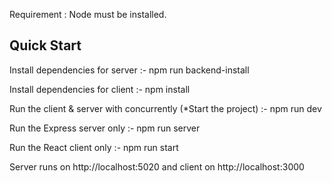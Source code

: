 Requirement : Node must be installed.

## Quick Start

Install dependencies for server :- npm run backend-install 

Install dependencies for client :- npm install

Run the client & server with concurrently (*Start the project) :- npm run dev

Run the Express server only :- npm run server

Run the React client only :- npm run start

Server runs on http://localhost:5020 and client on http://localhost:3000



